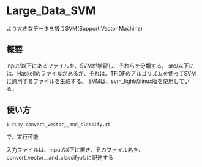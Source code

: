 # Large_Data_SVM
より大きなデータを扱うSVM(Support Vector Machine)

## 概要
input/以下にあるファイルを、SVMが学習し、それらを分類する。
src/以下には、Haskellのファイルがあるが、それは、TFIDFのアルゴリズムを使ってSVMに適用するファイルを生成する。
SVMは、svm_lightのlinux版を使用している。

## 使い方
```shell
$ ruby convert_vector__and_classify.rb
```
で、実行可能

入力ファイルは、input/以下に置き、そのファイル名を、convert_vector__and_classify.rbに記述する
